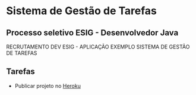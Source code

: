 # Sistema de Gestão de Tarefas
## Processo seletivo ESIG - Desenvolvedor Java
RECRUTAMENTO DEV ESIG - APLICAÇÃO EXEMPLO SISTEMA DE GESTÃO DE TAREFAS

## Tarefas
* Publicar projeto no [Heroku](https://www.heroku.com/)